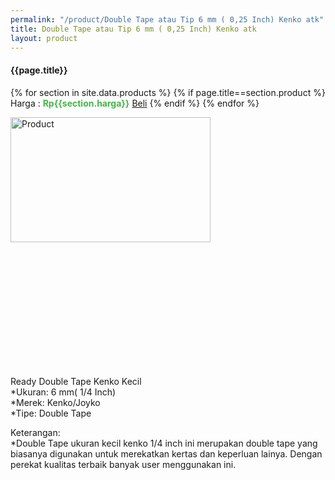 ```yaml
---
permalink: "/product/Double Tape atau Tip 6 mm ( 0,25 Inch) Kenko atk"
title: Double Tape atau Tip 6 mm ( 0,25 Inch) Kenko atk
layout: product
---
```


#### {{page.title}}

{% for section in site.data.products %}
	{% if page.title==section.product %}
Harga : <span style="color:#42b549">**Rp{{section.harga}}**</span>  <a class="btn btn-success" href="http://api.whatsapp.com/send?phone={{site.whatsapp}}&text=kak saya mau beli {{page.title}} 1 buah %0A harga%3A {{section.harga}} bayarnya di kampus ia kak %3A)" style="width:100px;">Beli</a>
	{% endif %}
{% endfor %}

<image src="{{site.baseurl}}/img/Double Tape atau Tip 6 mm ( 0.25 Inch) Kenko atk.jpg" alt="Product" width="80%" height="50%" style="max-width:400px;max-height:400px"/>

Ready Double Tape Kenko Kecil  
*Ukuran: 6 mm( 1/4 Inch)  
*Merek: Kenko/Joyko  
*Tipe: Double Tape  
  
Keterangan:  
*Double Tape ukuran kecil kenko 1/4 inch ini merupakan double tape yang biasanya digunakan untuk merekatkan kertas dan keperluan lainya. Dengan perekat kualitas terbaik banyak user menggunakan ini.